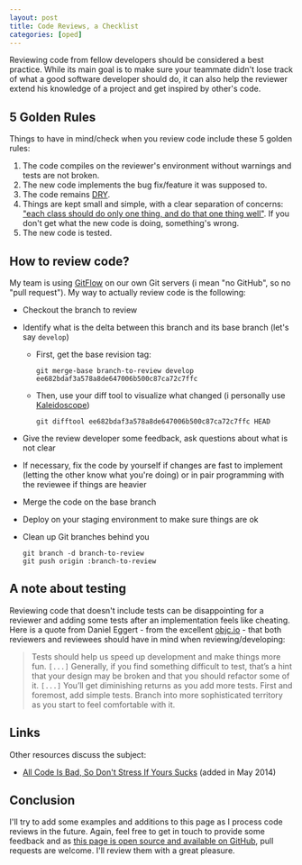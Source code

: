 ```yaml
---
layout: post
title: Code Reviews, a Checklist
categories: [oped]
---
```


Reviewing code from fellow developers should be considered a best practice.
While its main goal is to make sure your teammate didn't lose track of what a
good software developer should do, it can also help the reviewer extend his
knowledge of a project and get inspired by other's code.

## 5 Golden Rules

Things to have in mind/check when you review code include these 5 golden rules:

1. The code compiles on the reviewer's environment without warnings and tests
   are not broken.
1. The new code implements the bug fix/feature it was supposed to.
1. The code remains [DRY][2].
1. Things are kept small and simple, with a clear separation of concerns: ["each
   class should do only one thing, and do that one thing well"][3]. If you don't
   get what the new code is doing, something's wrong.
1. The new code is tested.

## How to review code?

My team is using [GitFlow][4] on our own Git servers (i mean "no GitHub", so no
"pull request"). My way to actually review code is the following:

- Checkout the branch to review
- Identify what is the delta between this branch and its base branch (let's say
  `develop`)

  - First, get the base revision tag:

    ```
    git merge-base branch-to-review develop
    ee682bdaf3a578a8de647006b500c87ca72c7ffc
    ```

  - Then, use your diff tool to visualize what changed (i personally use
    [Kaleidoscope][5])

    ```
    git difftool ee682bdaf3a578a8de647006b500c87ca72c7ffc HEAD
    ```

- Give the review developer some feedback, ask questions about what is not clear
- If necessary, fix the code by yourself if changes are fast to implement
  (letting the other know what you're doing) or in pair programming with the
  reviewee if things are heavier
- Merge the code on the base branch
- Deploy on your staging environment to make sure things are ok
- Clean up Git branches behind you

  ```shell
  git branch -d branch-to-review
  git push origin :branch-to-review
  ```

## A note about testing

Reviewing code that doesn't include tests can be disappointing for a reviewer
and adding some tests after an implementation feels like cheating. Here is a
quote from Daniel Eggert - from the excellent [objc.io][1] - that both reviewers
and reviewees should have in mind when reviewing/developing:

> Tests should help us speed up development and make things more fun. `[...]`
> Generally, if you find something difficult to test, that’s a hint that your
> design may be broken and that you should refactor some of it. `[...]` You’ll
> get diminishing returns as you add more tests. First and foremost, add simple
> tests. Branch into more sophisticated territory as you start to feel
> comfortable with it.

## Links

Other resources discuss the subject:

- [All Code Is Bad, So Don't Stress If Yours Sucks][11] (added in May 2014)

## Conclusion

I'll try to add some examples and additions to this page as I process code
reviews in the future. Again, feel free to get in touch to provide some feedback
and as [this page is open source and available on GitHub][6], pull requests are
welcome. I'll review them with a great pleasure.

[1]: http://www.objc.io/issue-1/testing-view-controllers.html
[2]: http://en.wikipedia.org/wiki/Don%27t_repeat_yourself
[3]: http://en.wikipedia.org/wiki/Single_responsibility_principle
[4]: https://github.com/nvie/gitflow
[5]: http://www.kaleidoscopeapp.com/
[6]:
  https://github.com/dirtyhenry/bootstragram-blog/blob/master/_posts/2013-08-01-code-review-checklist.md
[7]: https://github.com/dirtyhenry/bootstragram-blog
[8]: https://twitter.com/dirtyhenry/
[11]:
  http://lifehacker.com/all-code-is-bad-so-dont-stress-if-yours-sucks-1569821801
